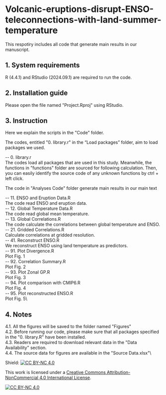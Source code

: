 # Volcanic-eruptions-disrupt-ENSO-teleconnections-with-land-summer-temperature

This respotiry includes all code that generate main results in our manuscript.

## 1. System requirements
R (4.4.1) and RStudio (2024.09.1) are required to run the code.

## 2. Installation guide
Please open the file named "Project.Rproj" using RStudio.

## 3. Instruction
Here we explain the scripts in the "Code" folder.

The codes, entitled "0. library.r" in the “Load packages” folder, aim to load packages we used.

-- 0. library.r\
The codes load all packages that are used in this study. Meanwhile, the functions in "functions" folder are sourced for following calculation. Then, you can easily identify the source code of any unknown functions by ctrl + left click.

The code in "Analyses Code" folder generate main results in our main text

-- 11. ENSO and Eruption Data.R\
The code read ENSO and eruption data.\
-- 12. Global Temperature Data.R\
The code read global mean temperature. \
-- 13. Global Correlations.R\
The code calculate the correlations between global temperature and ENSO.\
-- 21. Gridded Correlations.R\
Calculate correlations at gridded resolution.\
-- 41. Reconstruct ENSO.R\
We reconstruct ENSO using land temperature as predictors.\
-- 91. Plot Divergence.R\
Plot Fig. 1\
-- 92. Correlation Summary.R\
Plot Fig. 2\
-- 93. Plot Zonal GP.R\
Plot Fig. 3\
-- 94. Plot comparison with CMIP6.R\
Plot Fig. 4\
-- 95. Plot reconstructed ENSO.R\
Plot Fig. 5\

## 4. Notes
4.1. All the figures will be saved to the folder named "Figures"\
4.2. Before running our code, please make sure that all packages specified in the "0. library.R" have been installed.\
4.3. Readers are required to download relevant data in the "Data Availability" section.\
4.4. The source data for figures are available in the "Source Data.xlsx"\

Shield: [![CC BY-NC 4.0][cc-by-nc-shield]][cc-by-nc]

This work is licensed under a
[Creative Commons Attribution-NonCommercial 4.0 International License][cc-by-nc].

[![CC BY-NC 4.0][cc-by-nc-image]][cc-by-nc]

[cc-by-nc]: https://creativecommons.org/licenses/by-nc/4.0/
[cc-by-nc-image]: https://licensebuttons.net/l/by-nc/4.0/88x31.png
[cc-by-nc-shield]: https://img.shields.io/badge/License-CC%20BY--NC%204.0-lightgrey.svg
